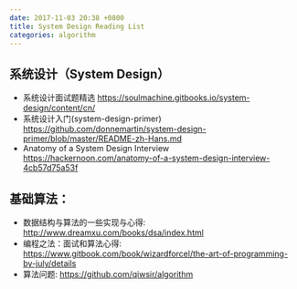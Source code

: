```yaml
---
date: 2017-11-03 20:38 +0800
title: System Design Reading List
categories: algorithm
---
```


## 系统设计（System Design）
* 系统设计面试题精选
https://soulmachine.gitbooks.io/system-design/content/cn/
* 系统设计入门(system-design-primer)
https://github.com/donnemartin/system-design-primer/blob/master/README-zh-Hans.md
* Anatomy of a System Design Interview
https://hackernoon.com/anatomy-of-a-system-design-interview-4cb57d75a53f

## 基础算法：
* 数据结构与算法的一些实现与心得: http://www.dreamxu.com/books/dsa/index.html
* 编程之法：面试和算法心得: https://www.gitbook.com/book/wizardforcel/the-art-of-programming-by-july/details
* 算法问题: https://github.com/qiwsir/algorithm



